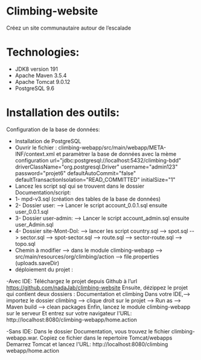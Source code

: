 # Climbing-website

Créez un site communautaire autour de l’escalade

# Technologies:
* JDK8 version 191
* Apache Maven 3.5.4
* Apache Tomcat 9.0.12
* PostgreSQL 9.6

# Installation des outils:
  Configuration de la base de données:
* Installation de PostgreSQL
* Ouvrir le fichier : climbing-webapp/src/main/webapp/META-INF/context.xml et paramètrer la base de données avec la mème configuration
	url="jdbc:postgresql://localhost:5432/climbing-bdd"
	driverClassName="org.postgresql.Driver"
	username="admin123"
	password="projet6" 
	defaultAutoCommit="false"
	defaultTransactionIsolation="READ_COMMITTED" 
	initialSize="1"
* Lancez les script sql qui se trouvent dans le dossier Documentation/script:
* 1- mpd-v3.sql (création des tables de la base de données)
* 2- Dossier user: --> Lancer le script account_0.0.1.sql ensuite user_0.0.1.sql 	
* 3- Dossier user-admin: --> Lancer le script account_admin.sql ensuite user_Admin.sql
* 4- Dossier site-Mont-Dol: --> lancer les script country.sql --> spot.sql --> sector.sql --> spot-sector.sql --> route.sql --> sector-route.sql --> topo.sql
* Chemin à modifier --> dans le module climbing-webapp --> src/main/resources/org/climbing/action --> file.properties (uploads.saveDir)
* déploiement du projet :

-Avec IDE:
Téléchargez le projet depuis Github à l’url https://github.com/nadaJab/climbing-website
Ensuite, dézippez le projet qui contient deux dossiers : Documentation et climbing
Dans votre IDE,--> importez le dossier climbing --> clique droit sur le projet --> Run as --> Maven build --> clean packages
Enfin, lancez le module climbing-webapp sur le serveur 
Et entrez sur votre navigateur l'URL: http://localhost:8080/climbing-webapp/home.action 
		
-Sans IDE:
Dans le dossier Documentation, vous trouvez le fichier climbing-webapp.war. Copiez ce fichier dans le repertoire Tomcat/webapps
Demarrez Tomcat et lancez l'URL: http://localhost:8080/climbing webapp/home.action  

